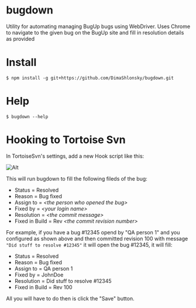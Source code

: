 ﻿# bugdown

Utility for automating managing BugUp bugs using WebDriver. Uses Chrome to navigate to the given bug on the BugUp site and fill in resolution details as provided

# Install

```
$ npm install -g git+https://github.com/DimaShlonsky/bugdown.git
```

# Help
```
$ bugdown --help 
```

# Hooking to Tortoise Svn

In TortoiseSvn's settings, add a new Hook script like this:

![Alt](http://i.imgur.com/QQiAQAd.png "Hook type='Post-Commit hook', Working copy path='C:\\svn-sources\\working-copy', Command LIne to Execute='cmd.exe /c bugdown resolveBug --bySvn -l JohnDoe -p \"s3cr3tPwd\"'")

This will run bugdown to fill the following fileds of the bug: 

* Status = Resolved
* Reason = Bug fixed
* Assign to = _\<the person who opened the bug\>_ 
* Fixed by = _\<your login name\>_
* Resolution = _\<the commit message\>_
* Fixed in Build = Rev _\<the commit revision number\>_

For example, if you have a bug #12345 opend by "QA person 1" and you configured as shown above and then committed revision 100 with message `"Did stuff to resolve #12345"` it will open the bug #12345, it will fill:

* Status = Resolved
* Reason = Bug fixed
* Assign to = QA person 1
* Fixed by = JohnDoe
* Resolution = Did stuff to resolve #12345
* Fixed in Build = Rev 100

All you will have to do then is click the "Save" button. 

